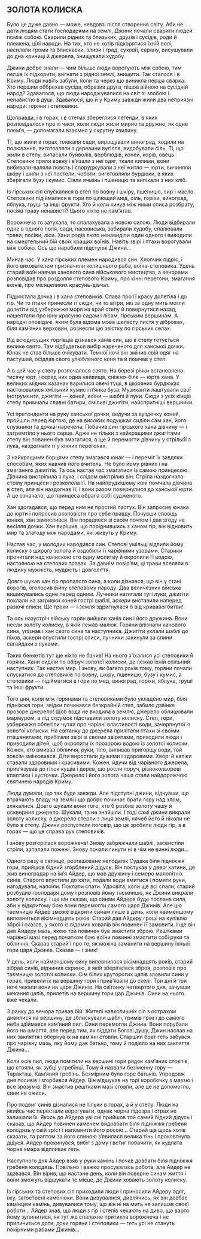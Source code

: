 ## ЗОЛОТА КОЛИСКА

Було це дуже давно — може, невдовзі після створення світу.
Аби не дати людям стати господарями на землі, Джини почали сварити людей поміж собою.
Сварили рідних та близьких, друзів і сусідів, роди й племена, цілі народи.
На тих, хто не хотів підкорятися їхній волі, насилали громи та блискавки, зливи і град, суховії, сарану, висушували до дна криниці й джерела, знищували худобу.

Джини добре знали — чим більше люди ворогують між собою, тим легше їх підкорити, вигнати з рідної землі, знищити.
Так сталося і в Криму.
Люди навіть забули, коли та через що виникла перша сварка.
Хто першим оббрехав сусіда, образив друга, пішов війною на сусідній народ?
Здавалося, що люди народжувалися на світ зі злобою і ненавистю в душі.
Здавалося, що й у Криму завжди жили два неприязні народи: горяни і степовики.

Щоправда, і в горах, і в степах збереглися легенди, в яких розповідалося про ті часи, коли люди жили мирно та дружно, як одне плем’я, — допомагали взаємно у скрутну хвилину.

Ті, що жили в горах, плекали сади, вирощували виноград, ходили на полювання, виготовляли з деревини вугілля, видобували сіль.
Ті, що жили в степу, випасали буйволів, верблюдів, коней, корів, овець.
Степовики пряли вовну і в’язали з неї одяг, ткали килими, вони вибивали-валяли повсть і споруджували з неї житло — юрти, вичиняли шкіру і шили з неї постоли, чоботи, виготовляли бурдюки, в яких зберігали бузу і кумис.
Сіяли ячмінь і пшеницю та випікали з них хліб.

Із гірських сіл спускалися в степ по вовну і шкіру, пшеницю, сир і масло.
Степовики підіймалися в гори по цілющий мед, сіль, горіхи, виноград, яблука, груші та інші фрукти.
Хто й коли кинув між ними списа розбрату, посіяв траву ненависті?
Цього ніхто не пам’ятав.

Ворожнеча то затухала, то спалахувала з новою силою.
Люди відбирали одне в одного поля, сади, пасовиська, забирали худобу, спалювали трави, посіви, ліси.
Хани родів люто ненавиділи один одного і виводили на смертельний бій своїх кращих воїнів.
Навіть звірі і птахи ворогували між собою.
Ось що наробили підступні Джини...

Минав час.
У хана гірських племен народився син.
Хлопчик підріс, і його вихователем призначили колишнього раба, воїна-степовика.
Удень старий воїн навчав ханового сина військового мистецтва, а вечорами розповідав про роздолля степового Криму, про кінні перегони, змагання воїнів, про місяцеликих красунь-дівчат.

Підростала дочка і в хана степовиків.
Слава про її красу долетіла і до гір.
Чи то птахи принесли її сюди, чи то вітри, які за одну мить могли долетіти від узбережжя моря на край степу й повернутися назад, нашептали про юну красуню садам і лісам, гірським вершинам.
А народні оповідачі, яким була відома мова шелесту листя у дібровах, біля кам’яних верховин, рознесли цю звістку по гірських селах.

Від всюдисущих торгівців дізнався ханів син, що в степу готується велике свято.
Там відбудеться вибір нареченого для ханської дочки.
Юнак не став більше очікувати.
Темної ночі він змінив свій одяг на пастуший, осідлав свого улюбленого коня та й помчав у степ.

А в цей час у степу розпочалося свято.
На березі річки встановлено тисячу юрт, і серед них одна найвища, сніжно-біла — юрта хана.
У великих мідних казанах варилися овечі туші, в шкіряних бурдюках настоювалися хмільний кумис і п’янка буза.
Музиканти лаштували свої інструменти, джигіти — коней, воїни — шаблі й луки.
Сюди з усіх кінців степу примчали славні батири, сміливі джигіти, найспритніші вершники.

Усі претенденти на руку ханської дочки, ведучи за вуздечку коней, пройшли перед юртою, де на високих подушках сиділи сам хан, його служники та дочка-наречена.
Побачив син гірського хана дівчину — і затремтіло у нього серце.
Адже не тільки з найкращими джигітами степу він повинен був змагатися, а ще й перемогти дівчину у стрільбі з лука, наздогнати її у кінних перегонах.

З найкращими борцями степу змагався юнак — і переміг їх завдяки способам, яких навчив його вчитель.
Не було йому рівних і на змаганнях джигітів.
Та ось настав час змагатися із самою принцесою.
Дівчина вистрілила з лука, і слідом вистрілив він.
Стріла наздогнала стрілу принцеси і розколола її.
На найпрудкішому коні помчала дівчина в степ, але він наздогнав її, і вони разом повернулися до ханської юрти.
А це означало, що принцеса обрала собі судженого.

Хан здогадався, що перед ним не простий пастух.
Він запросив юнака до юрти і попросив розповісти про себе правду.
Почувши сповідь юнака, хан замислився.
Він порадився зі своїм почтом і дав згоду на весілля дочки.
Хан вирішив, що поріднившись з ханом гір, він відновить мир та злагоду між народами, які живуть у Криму.

Настав час, у молодих народився син.
Степові умільці відлили йому колиску з щирого золота й оздобили її чарівними узорами.
Старики прочитали над колискою сто одну молитву й окропили її водою, настояною на степових травах.
За давнім повір’ям, ці трави вселяли в людину мужність, мудрість і довголіття.

Довго шукав хан гір пропалого сина, а коли дізнався, що він у стані ворогів, оголосив війну степовому народу.
Два величезних війська вишикувались одне перед одним.
Лучники натягали тугі луки, джигіти поклали на загривки коней гострі шаблі, аскери виставили наперед разючі списи.
Ще трохи — і земля здригнулася б від кривавої битви!

Та ось назустріч війську горян вийшли ханів син і його дружина.
Вони несли золоту колиску, в якій лежав малюк.
Горяни впізнали ханового сина, упізнав і хан свого сина та наступника.
Джигіти уклали шаблі до піхов, аскери опустили гострі списи, лучники закинули за спини сагайдаки з луками.

Таких бенкетів тут ще ніхто не бачив!
На нього з'їхалися усі степовики й горяни.
Хани сиділи по обіруч золотої колиски, де лежав їхній спільний наступник.
Так настав мир.
І знову, як багато років тому, горяни почали спускатися до степовиків по вовну, шкіру, пшеницю, бузу і кумис, а степовики — підійматися в гори по мед, виноград, горіхи, яблука, груші та інші фрукти.

Того дня, коли між горянами та степовиками було укладено мир, біля підніжжя гори, звідки починався безкрайній степ, забило дзвінке прозоре джерело!
Щоб вода не входила в землю, джерело облицювали мармуром, а під струмок підставили золоту колиску.
Степ, гори, узбережжя облетіли чутки про чарівні властивості води, зачерпнутої із золотої колиски.
На світанку до джерела прилітали птахи зі своїми пташенятами, прибігали звірі зі своїми звірятами, приходили люди і приводили дітей, щоб окропити їх прозорою водою із золотої колиски.
Кожен, хто вмивав обличчя, руки, тіло, випивав пригорщу води, той зовсім змінювався.
Діти виростали дужими і здоровими.
Хворі й каліки ставали здоровими і красивими.
Кожен, йдучи від чарівного джерела, прив’язував до гілок кущів і дерев, що росли поруч, різнокольорові клаптики і хусточки.
Джерело і його золота чаша стали найдорожчою святинею народів Криму.

Люди думали, що так буде завжди.
Але підступні джини, відчувши, що втрачають владу на землі і що добро починає брати гору над злом, злякалися.
Довго шукали вони того, хто б розбив золоту чашу й осквернив джерело.
Шукали, та не знайшли.
І тоді самі джини викрали золоту колиску, а джерело стерли з лиця землі, начеб його й ніколи не було в степу.
Джини розпустили поговір, що це зробили люди гір, а в горах — що це справа рук степовиків.

І знову розгорілася ворожнеча!
Знову забряжчали шаблі, засвистіли стріли, запалали пожежі.
Знову почали гинути ні в чім не винні люди...

Одного разу в селище, розташоване неподалік Судака біля підніжжя гори, прийшов бідний згорблений дідусь.
Він постукав у двері хатини, де жив виноградар на ім’я Айдер, що мав дружину і семеро малолітніх синів.
Старого впустили до хати, подали води вмитися і помити руки, нагодували, напоїли.
Поклали спати.
Удосвіта, коли ще всі спали, старий розбудив господаря дому і розповів йому таємницю, як Джини викрали золоту колиску.
І ще він сказав, що синам Айдера буде послана сила, аби у відкритому бою вони перемогли самого царя Джинів.
Але цю таємницю Айдер зможе відкрити синам лише в день, коли найменшому виповниться вісімнадцять років.
Старий дав Айдеру гроші на купівлю зброї і сказав, у якого із відомих ковалів він повинен її замовити.
І ще він дав Айдеру мазь, якою той повинен був змастити зброю.
Рештками чарівної мазі перед початком бою воїни повинні змастити собі руки та обличчя.
Сказав старий і про те, як можна заманити на вершину їхньої гори царя Джинів.
Сказав — і зник!

У день, коли найменшому сину виповнилося вісімнадцять років, старий зібрав синів, відчинив скриню, в якій зберігалася зброя, розповів про таємницю золотої колиски.
Сім білих круторогих цапів зловили сини у горах, привели їх на вершину гори і прив’язали до скелі.
Три дні й три ночі чекали вони на царя Джинів.
На світанку четвертого дня, зачувши мекання цапів, прилетів на вершину гори цар Джинів.
Сини на нього вже чекали.

З ранку до вечора тривав бій.
Жителі навколишніх сіл з острахом дивилися на вершину, де зблискували шаблі, гримів грім і до самого неба здіймався кам’яний пил.
Сини перемогли Джина.
Вони порубали його на шмаття, але перед тим, як віддати Богові душу, Джин наслав на них закляття і обернув їх на кам’яні стовпи.
Старший брат геть забувся про чарівну мазь, яку йому дав батько, тому й подіяло на них закляття Джина...

Коли осів пил, люди помітили на вершині гори рядок кам’яних стовпів, що стояли, як зубці у гребінці.
Тому й назвали безіменну гору — Таракташ, Кам’яний гребінь.
Безмірним було горе батьків.
Упродовж дня посивів і згорбився Айдер.
Він відшукав на горі коробочку з маззю і все зрозумів.
Він змастив рештками мазі стовпи, але це не допомогло, сини не ожили.

Про подвиг синів дізналися не тільки в горах, а й у степу.
Люди на якийсь час перестали ворогувати, однак чорна підозра і страх не залишали їх.
Якось до Айдера уві сні прийшов той самий бідний дідусь і сказав, що Айдер повинен каменем видовбати біля підніжжя гребеня колодязь у свій зріст і наповнити його росою...
Старий ще щось хотів сказати, та раптом за його спиною з’явилася велика тінь і проковтнула дідуся.
Айдер прокинувся, вибіг з дому і встиг побачити, як кудлата чорна хмара відпливає геть.

Наступного дня Айдер взяв у руки камінь і почав довбати біля підніжжя гребеня колодязь.
Повільно і важко просувалась робота, але Айдер не здавався.
Він вірив, що настане день, коли він поверне синам життя і вони зможуть відшукати те місце, де Джини ховають золоту колиску.

Із гірських та степових сіл приходили люди і приносили Айдеру одяг, їжу, загострені каменюки.
Вони дивувалися, дивлячись, як він довбає камінцем камінь, дивувалися тому, що він ні на мить не залишав своєї роботи...
Айдер знав, що люди з гір і степів чекають на диво, що варто йому зупинитися, як тут же спалахне притихла ворожнеча і не припиниться доти, доки горяни і степовики — геть усі не стануть покірними рабами Джинів...

